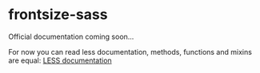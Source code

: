 frontsize-sass
==============

Official documentation coming soon...

For now you can read less documentation, methods, functions and mixins are equal:
[LESS documentation](https://github.com/ideatosrl/frontsize-less/wiki)
